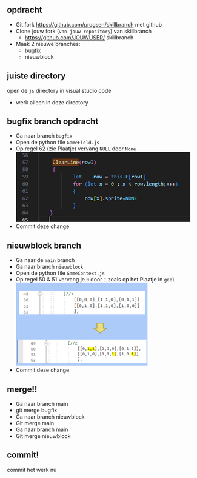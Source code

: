 ## opdracht


- Git fork https://github.com/progsen/skillbranch met github
- Clone jouw fork (`van jouw repository`) van skillbranch
    - https://github.com/JOUWUSER/ skillbranch 
- Maak 2 nieuwe branches: 
    - bugfix
    - nieuwblock

## juiste directory

open de `js` directory in visual studio code
- werk alleen in deze directory

## bugfix branch opdracht

- Ga naar branch `bugfix`
- Open de python file `GameField.js`
- Op regel 62 (zie Plaatje) vervang `NULL` door `None`
<br>![](null.png)
- Commit deze change

## nieuwblock branch

- Ga naar de `main` branch
- Ga naar branch `nieuwblock`
- Open de python file `GameContext.js`
- Op regel 50 & 51 vervang je `0` door `1` zoals op het Plaatje in `geel`
<br>![](block.png)
- Commit deze change


## merge!!

- Ga naar branch main
- git merge bugfix
- Ga naar branch nieuwblock
- Git merge main
- Ga naar branch main
- Git merge nieuwblock


## commit!

commit het werk nu
